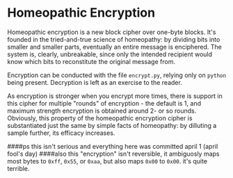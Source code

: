 # Homeopathic Encryption
Homeopathic encryption is a new block cipher over one-byte blocks. It's founded in the tried-and-true science of homeopathy: by dividing bits into smaller and smaller parts, eventually an entire message is enciphered. The system is, clearly, unbreakable, since only the intended recipient would know which bits to reconstitute the original message from.

Encryption can be conducted with the file `encrypt.py`, relying only on `python` being present. Decryption is left as an exercise to the reader.

As encryption is stronger when you encrypt more times, there is support in this cipher for multiple "rounds" of encryption - the default is 1, and maximum strength encryption is obtained around 2- or so rounds. Obviously, this property of the homeopathic encryption cipher is substantiated just the same by simple facts of homeopathy: by dilluting a sample further, its efficacy increases.

####ps this isn't serious and everything here was committed april 1 (april fool's day)
####also this "encryption" isn't reversible, it ambiguosly maps most bytes to `0xff`, `0x55`, or `0xaa`, but also maps `0x00` to `0x00`. it's quite terrible.
